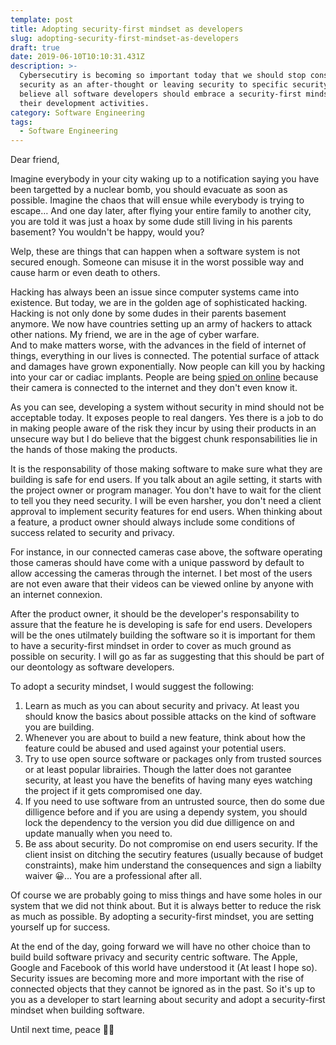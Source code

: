 ```yaml
---
template: post
title: Adopting security-first mindset as developers
slug: adopting-security-first-mindset-as-developers
draft: true
date: 2019-06-10T10:10:31.431Z
description: >-
  Cybersecutiry is becoming so important today that we should stop considering
  security as an after-thought or leaving security to specific security team. I
  believe all software developers should embrace a security-first mindset in all
  their development activities.
category: Software Engineering
tags:
  - Software Engineering
---
```

Dear friend,

Imagine everybody in your city waking up to a notification saying you have been targetted by a nuclear bomb, you should evacuate as soon as possible. Imagine the chaos that will ensue while everybody is trying to escape… And one day later, after flying your entire family to another city, you are told it was just a hoax by some dude still living in his parents basement? You wouldn't be happy, would you?

Welp, these are things that can happen when a software system is not secured enough. Someone can misuse it in the worst possible way and cause harm or even death to others.

Hacking has always been an issue since computer systems came into existence. But today, we are in the golden age of sophisticated hacking. Hacking is not only done by some dudes in their parents basement anymore. We now have countries setting up an army of hackers to attack other nations. My friend, we are in the age of cyber warfare. \
And to make matters worse, with the advances in the field of internet of things, everything in our lives is connected. The potential surface of attack and damages have grown exponentially. Now people can kill you by hacking into your car or cadiac implants. People are being [spied on online](https://www.insecam.org/en/bycountry/CA/) because their camera is connected to the internet and they don't even know it.

As you can see, developing a system without security in mind should not be acceptable today. It exposes people to real dangers. Yes there is a job to do in making people aware of the risk they incur by using their products in an unsecure way but I do believe that the biggest chunk responsabilities lie in the hands of those making the products.

It is the responsability of those making software to make sure what they are building is safe for end users. If you talk about an agile setting, it starts with the project owner or program manager. You don't have to wait for the client to tell you they need security. I will be even harsher, you don't need a client approval to implement security features for end users. When thinking about a feature, a product owner should always include some conditions of success related to security and privacy.

For instance, in our connected cameras case above, the software operating those cameras should have come with a unique password by default to allow accessing the cameras through the internet. I bet most of the users are not even aware that their videos can be viewed online by anyone with an internet connexion.

After the product owner, it should be the developer's responsability to assure that the feature he is developing is safe for end users. Developers will be the ones utilmately building the software so it is important for them to have a security-first mindset in order to cover as much ground as possible on security. I will go as far as suggesting that this should be part of our deontology as software developers. 

To adopt a security mindset, I would suggest the following:

1. Learn as much as you can about security and privacy. At least you should know the basics about possible attacks on the kind of software you are building.
2. Whenever you are about to build a new feature, think about how the feature could be abused and used against your potential users.
3. Try to use open source software or packages only from trusted sources or at least popular librairies. Though the latter does not garantee security, at least you have the benefits of having many eyes watching the project if it gets compromised one day.
4. If you need to use software from an untrusted source, then do some due dilligence before and if you are using a dependy system, you should lock the dependency to the version you did due dilligence on and update manually when you need to.
5. Be ass about security. Do not compromise on end users security. If the client insist on ditching the secutiry features (usually because of budget constraints), make him understand the consequences and sign a liabilty waiver 😀… You are a professional after all.

Of course we are probably going to miss things and have some holes in our system that we did not think about. But it is always better to reduce the risk as much as possible. By adopting a security-first mindset, you are setting yourself up for success. 

At the end of the day, going forward we will have no other choice than to build build software privacy and security centric software. The Apple, Google and Facebook of this world have understood it (At least I hope so). Security issues are becoming more and more important with the rise of connected objects that they cannot be ignored as in the past. So it's up to you as a developer to start learning about security and adopt a security-first mindset when building software.

Until next time, peace ✌🏾
